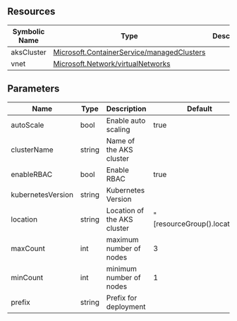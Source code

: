 ## Resources

| Symbolic Name | Type | Description |
| --- | --- | --- |
| aksCluster | [Microsoft.ContainerService/managedClusters](https://learn.microsoft.com/en-us/azure/templates/microsoft.containerservice/managedclusters) |  |
| vnet | [Microsoft.Network/virtualNetworks](https://learn.microsoft.com/en-us/azure/templates/microsoft.network/virtualnetworks) |  |

## Parameters

| Name | Type | Description | Default |
| --- | --- | --- | --- |
| autoScale | bool | Enable auto scaling | true |
| clusterName | string | Name of the AKS cluster |  |
| enableRBAC | bool | Enable RBAC | true |
| kubernetesVersion | string | Kubernetes Version |  |
| location | string | Location of the AKS cluster | "[resourceGroup().location]" |
| maxCount | int | maximum number of nodes | 3 |
| minCount | int | minimum number of nodes | 1 |
| prefix | string | Prefix for deployment |  |